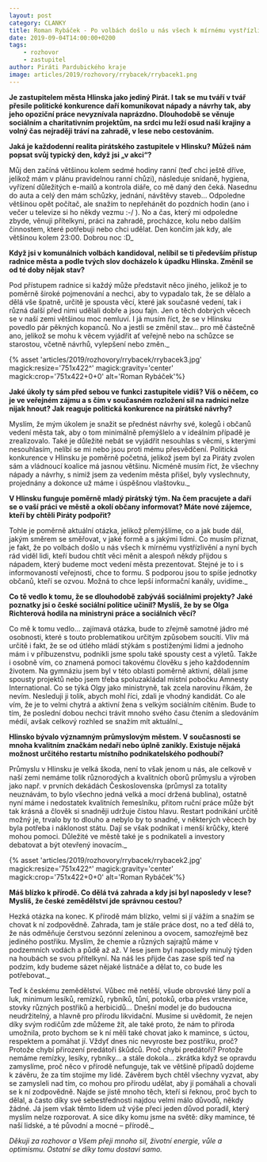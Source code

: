 ```yaml
---
layout: post
category: CLANKY
title: Roman Rybáček - Po volbách došlo u nás všech k mírnému vystřízlivění
date: 2019-09-04T14:00:00+0200
tags: 
    - rozhovor
    - zastupitel
author: Piráti Pardubického kraje
image: articles/2019/rozhovory/rrybacek/rrybacek1.png
---
```


**Je zastupitelem města Hlinska jako jediný Pirát. I tak se mu tváří v tvář přesile politické konkurence daří komunikovat nápady a návrhy tak, aby jeho opoziční práce nevyznívala naprázdno. Dlouhodobě se věnuje sociálním a charitativním projektům, na srdci mu leží osud naší krajiny a volný čas nejraději tráví na zahradě, v lese nebo cestováním.**

**Jaká je každodenní realita pirátského zastupitele v Hlinsku? Můžeš nám popsat svůj typický den, když jsi „v akci“?**

Můj den začíná většinou kolem sedmé hodiny ranní (teď chci ještě dříve, jelikož mám v plánu pravidelnou ranní chůzi), následuje snídaně, hygiena, vyřízení důležitých e-mailů a kontrola diáře, co mě daný den čeká. Nasednu do auta a celý den mám schůzky, jednání, návštěvy staveb… Odpoledne většinou opět počítač, ale snažím to nepřehánět do pozdních hodin (ano i večer u televize si ho někdy vezmu :-/ ). No a čas, který mi odpoledne zbyde, věnuji přítelkyni, práci na zahradě, procházce, kolu nebo dalším činnostem, které potřebuji nebo chci udělat. Den končím jak kdy, ale většinou kolem 23:00. Dobrou noc :D_

**Když jsi v komunálních volbách kandidoval, nelíbil se ti především přístup radnice města a podle tvých slov docházelo k úpadku Hlinska. Změnil se od té doby nějak stav?**

Pod přístupem radnice si každý může představit něco jiného, jelikož je to poměrně široké pojmenování a nechci, aby to vypadalo tak, že se dělalo a dělá vše špatně, určitě je spousta věcí, které jak současné vedení, tak i různá další před nimi udělali dobře a jsou fajn. Jen o těch dobrých věcech se v naší zemi většinou moc nemluví. I já musím říct, že se v Hlinsku povedlo pár pěkných kopanců. No a jestli se změnil stav… pro mě částečně ano, jelikož se mohu k věcem vyjádřit ať veřejně nebo na schůzce se starostou, včetně návrhů, vylepšení nebo změn._

{% asset 'articles/2019/rozhovory/rrybacek/rrybacek3.jpg' magick:resize='751x422^' 
magick:gravity='center' magick:crop='751x422+0+0' alt='Roman Rybáček'%}

**Jaké úkoly ty sám před sebou ve funkci zastupitele vidíš? Víš o něčem, co je ve veřejném zájmu a s čím v současném rozložení sil na radnici nelze nijak hnout? Jak reaguje politická konkurence na pirátské návrhy?**

Myslím, že mým úkolem je snažit se přednést návrhy své, kolegů i občanů vedení města tak, aby o tom minimálně přemýšlelo a v ideálním případě je zrealizovalo. Také je důležité nebát se vyjádřit nesouhlas s věcmi, s kterými nesouhlasím, nelíbí se mi nebo jsou proti mému přesvědčení. Politická konkurence v Hlinsku je poměrně početná, jelikož jsem byl za Piráty zvolen sám a vládnoucí koalice má jasnou většinu. Nicméně musím říct, že všechny nápady a návrhy, s nimiž jsem za vedením města přišel, byly vyslechnuty, projednány a dokonce už máme i úspěšnou vlaštovku._

**V Hlinsku funguje poměrně mladý pirátský tým. Na čem pracujete a daří se o vaší práci ve městě a okolí občany informovat? Máte nové zájemce, kteří by chtěli Piráty podpořit?**

Tohle je poměrně aktuální otázka, jelikož přemýšlíme, co a jak bude dál, jakým směrem se směřovat, v jaké formě a s jakými lidmi. Co musím přiznat, je fakt, že po volbách došlo u nás všech k mírnému vystřízlivění a nyní bych rád viděl lidi, kteří budou chtít věci měnit a alespoň někdy přijdou s nápadem, který budeme moct vedení města prezentovat. Stejné je to i s informovaností veřejnosti, chce to formu. S podporou jsou to spíše jednotky občanů, kteří se ozvou. Možná to chce lepší informační kanály, uvidíme._

**Co tě vedlo k tomu, že se dlouhodobě zabýváš sociálními projekty? Jaké poznatky jsi o české sociální politice učinil? Myslíš, že by se Olga Richterová hodila na ministryni práce a sociálních věcí?**

Co mě k tomu vedlo… zajímavá otázka, bude to zřejmě samotné jádro mé osobnosti, které s touto problematikou určitým způsobem soucítí. Vliv má určitě i fakt, že se od útlého mládí stýkám s postiženými lidmi a jednoho mám i v příbuzenstvu, podnikli jsme spolu také spousty cest a výletů. Takže i osobně vím, co znamená pomoci takovému člověku s jeho každodenním životem. Na gymnáziu jsem byl v této oblasti poměrně aktivní, dělali jsme spousty projektů nebo jsem třeba spoluzakládal místní pobočku Amnesty International. Co se týká Olgy jako ministryně, tak zcela narovinu říkám, že nevím. Nesleduji ji tolik, abych mohl říci, zdali je vhodný kandidát. Co ale vím, že je to velmi chytrá a aktivní žena s velkým sociálním cítěním. Bude to tím, že poslední dobou nechci trávit mnoho svého času čtením a sledováním médií, avšak celkový rozhled se snažím mít aktuální._

**Hlinsko bývalo významným průmyslovým městem. V současnosti se mnoha kvalitním značkám nedaří nebo úplně zanikly. Existuje nějaká možnost určitého restartu místního podnikatelského podhoubí?**

Průmyslu v Hlinsku je velká škoda, není to však jenom u nás, ale celkově v naší zemi nemáme tolik různorodých a kvalitních oborů průmyslu a výroben jako např. v prvních dekádách Československa (průmysl za totality neuznávám, to bylo všechno jedná velká a mocí držená bublina), ostatně nyní máme i nedostatek kvalitních řemeslníku, přitom ruční práce může být tak krásná a člověk si snadněji udržuje čistou hlavu. Restart podnikání určitě možný je, trvalo by to dlouho a nebylo by to snadné, v některých věcech by byla potřeba i náklonost státu. Dají se však podnikat i menší krůčky, které mohou pomoci. Důležité ve městě také je s podnikateli a investory debatovat a být otevřený inovacím._

{% asset 'articles/2019/rozhovory/rrybacek/rrybacek2.jpg' magick:resize='751x422^' 
magick:gravity='center' magick:crop='751x422+0+0' alt='Roman Rybáček'%}

**Máš blízko k přírodě. Co dělá tvá zahrada a kdy jsi byl naposledy v lese? Myslíš, že české zemědělství jde správnou cestou?**

Hezká otázka na konec. K přírodě mám blízko, velmi si jí vážím a snažím se chovat k ní zodpovědně. Zahrada, tam je stále práce dost, no a teď dělá to, že nás odměňuje čerstvou sezónní zeleninou a ovocem, samozřejmě bez jediného postřiku. Myslím, že chemie a různých sajrajtů máme v podzemních vodách a půdě až až. V lese jsem byl naposledy minulý týden na houbách se svou přítelkyní. Na náš les přijde čas zase spíš teď na podzim, kdy budeme sázet nějaké listnáče a dělat to, co bude les potřebovat._

Teď k českému zemědělství. Vůbec mě netěší, všude obrovské lány polí a luk, minimum lesíků, remízků, rybníků, tůní, potoků, orba přes vrstevnice, stovky různých postřiků a herbicidů… Dnešní model je do budoucna neudržitelný, a hlavně pro přírodu likvidační. Musíme si uvědomit, že nejen díky svým rodičům zde můžeme žít, ale také proto, že nám to příroda umožnila, proto bychom se k ní měli také chovat jako k mamince, s úctou, respektem a pomáhat jí. Vždyť dnes nic nevyroste bez postřiku, proč? Protože chybí přirození predátoři škůdců. Proč chybí predátoři? Protože nemáme remízky, lesíky, rybníky… a stále dokola… zkrátka když se opravdu zamyslíme, proč něco v přírodě nefunguje, tak ve většině případů dojdeme k závěru, že za tím stojíme my lidé. Závěrem bych chtěl všechny vyzvat, aby se zamysleli nad tím, co mohou pro přírodu udělat, aby jí pomáhali a chovali se k ní zodpovědně. Najde se jistě mnoho těch, kteří si řeknou, proč bych to dělal, a často díky své sebestřednosti najdou velmi málo důvodů, někdy žádné. Já jsem však těmto lidem už výše přeci jeden důvod poradil, který myslím nelze rozporovat. A sice díky komu jsme na světě: díky mamince, té naší lidské, a té původní a mocné – přírodě._

_Děkuji za rozhovor a Všem přeji mnoho sil, životní energie, vůle a optimismu. Ostatní se díky tomu dostaví samo._
